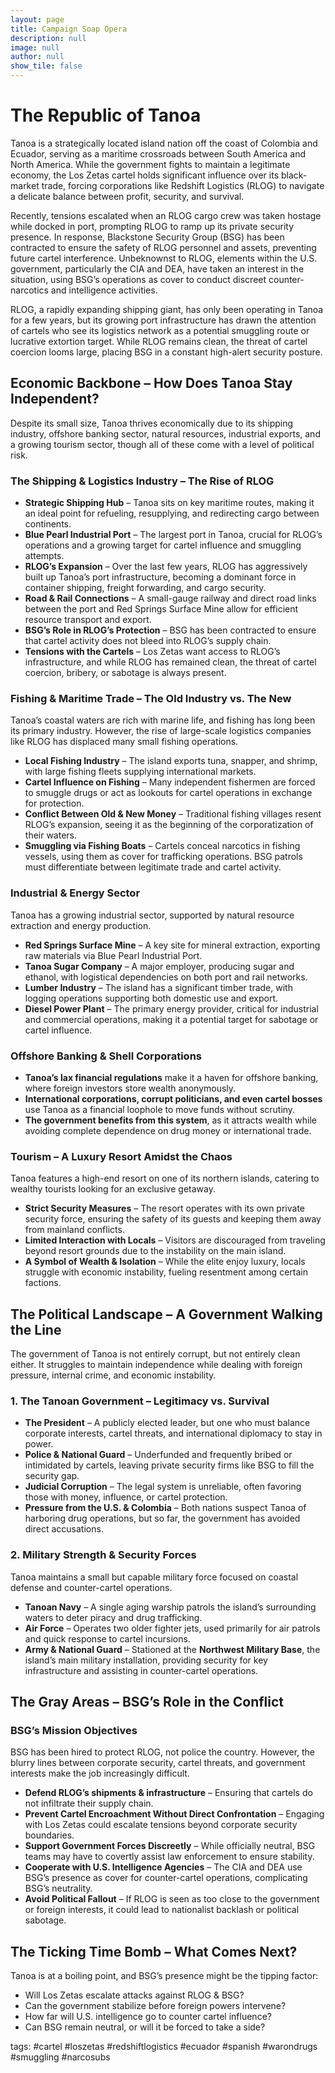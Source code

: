 ```yaml
---
layout: page
title: Campaign Soap Opera
description: null
image: null
author: null
show_tile: false
---
```


# The Republic of Tanoa

Tanoa is a strategically located island nation off the coast of Colombia and Ecuador, serving as a maritime crossroads between South America and North America. While the government fights to maintain a legitimate economy, the Los Zetas cartel holds significant influence over its black-market trade, forcing corporations like Redshift Logistics (RLOG) to navigate a delicate balance between profit, security, and survival.

Recently, tensions escalated when an RLOG cargo crew was taken hostage while docked in port, prompting RLOG to ramp up its private security presence. In response, Blackstone Security Group (BSG) has been contracted to ensure the safety of RLOG personnel and assets, preventing future cartel interference. Unbeknownst to RLOG, elements within the U.S. government, particularly the CIA and DEA, have taken an interest in the situation, using BSG’s operations as cover to conduct discreet counter-narcotics and intelligence activities.

RLOG, a rapidly expanding shipping giant, has only been operating in Tanoa for a few years, but its growing port infrastructure has drawn the attention of cartels who see its logistics network as a potential smuggling route or lucrative extortion target. While RLOG remains clean, the threat of cartel coercion looms large, placing BSG in a constant high-alert security posture.

## Economic Backbone – How Does Tanoa Stay Independent?

Despite its small size, Tanoa thrives economically due to its shipping industry, offshore banking sector, natural resources, industrial exports, and a growing tourism sector, though all of these come with a level of political risk.

### The Shipping & Logistics Industry – The Rise of RLOG

- **Strategic Shipping Hub** – Tanoa sits on key maritime routes, making it an ideal point for refueling, resupplying, and redirecting cargo between continents.
- **Blue Pearl Industrial Port** – The largest port in Tanoa, crucial for RLOG’s operations and a growing target for cartel influence and smuggling attempts.
- **RLOG’s Expansion** – Over the last few years, RLOG has aggressively built up Tanoa’s port infrastructure, becoming a dominant force in container shipping, freight forwarding, and cargo security.
- **Road & Rail Connections** – A small-gauge railway and direct road links between the port and Red Springs Surface Mine allow for efficient resource transport and export.
- **BSG’s Role in RLOG’s Protection** – BSG has been contracted to ensure that cartel activity does not bleed into RLOG’s supply chain.
- **Tensions with the Cartels** – Los Zetas want access to RLOG’s infrastructure, and while RLOG has remained clean, the threat of cartel coercion, bribery, or sabotage is always present.

### Fishing & Maritime Trade – The Old Industry vs. The New

Tanoa’s coastal waters are rich with marine life, and fishing has long been its primary industry. However, the rise of large-scale logistics companies like RLOG has displaced many small fishing operations.

- **Local Fishing Industry** – The island exports tuna, snapper, and shrimp, with large fishing fleets supplying international markets.
- **Cartel Influence on Fishing** – Many independent fishermen are forced to smuggle drugs or act as lookouts for cartel operations in exchange for protection.
- **Conflict Between Old & New Money** – Traditional fishing villages resent RLOG’s expansion, seeing it as the beginning of the corporatization of their waters.
- **Smuggling via Fishing Boats** – Cartels conceal narcotics in fishing vessels, using them as cover for trafficking operations. BSG patrols must differentiate between legitimate trade and cartel activity.

### Industrial & Energy Sector

Tanoa has a growing industrial sector, supported by natural resource extraction and energy production.

- **Red Springs Surface Mine** – A key site for mineral extraction, exporting raw materials via Blue Pearl Industrial Port.
- **Tanoa Sugar Company** – A major employer, producing sugar and ethanol, with logistical dependencies on both port and rail networks.
- **Lumber Industry** – The island has a significant timber trade, with logging operations supporting both domestic use and export.
- **Diesel Power Plant** – The primary energy provider, critical for industrial and commercial operations, making it a potential target for sabotage or cartel influence.

### Offshore Banking & Shell Corporations

- **Tanoa’s lax financial regulations** make it a haven for offshore banking, where foreign investors store wealth anonymously.
- **International corporations, corrupt politicians, and even cartel bosses** use Tanoa as a financial loophole to move funds without scrutiny.
- **The government benefits from this system**, as it attracts wealth while avoiding complete dependence on drug money or international trade.

### Tourism – A Luxury Resort Amidst the Chaos

Tanoa features a high-end resort on one of its northern islands, catering to wealthy tourists looking for an exclusive getaway.

- **Strict Security Measures** – The resort operates with its own private security force, ensuring the safety of its guests and keeping them away from mainland conflicts.
- **Limited Interaction with Locals** – Visitors are discouraged from traveling beyond resort grounds due to the instability on the main island.
- **A Symbol of Wealth & Isolation** – While the elite enjoy luxury, locals struggle with economic instability, fueling resentment among certain factions.

## The Political Landscape – A Government Walking the Line

The government of Tanoa is not entirely corrupt, but not entirely clean either. It struggles to maintain independence while dealing with foreign pressure, internal crime, and economic instability.

### 1. The Tanoan Government – Legitimacy vs. Survival

- **The President** – A publicly elected leader, but one who must balance corporate interests, cartel threats, and international diplomacy to stay in power.
- **Police & National Guard** – Underfunded and frequently bribed or intimidated by cartels, leaving private security firms like BSG to fill the security gap.
- **Judicial Corruption** – The legal system is unreliable, often favoring those with money, influence, or cartel protection.
- **Pressure from the U.S. & Colombia** – Both nations suspect Tanoa of harboring drug operations, but so far, the government has avoided direct accusations.

### 2. Military Strength & Security Forces

Tanoa maintains a small but capable military force focused on coastal defense and counter-cartel operations.

- **Tanoan Navy** – A single aging warship patrols the island’s surrounding waters to deter piracy and drug trafficking.
- **Air Force** – Operates two older fighter jets, used primarily for air patrols and quick response to cartel incursions.
- **Army & National Guard** – Stationed at the **Northwest Military Base**, the island’s main military installation, providing security for key infrastructure and assisting in counter-cartel operations.

## The Gray Areas – BSG’s Role in the Conflict

### BSG’s Mission Objectives

BSG has been hired to protect RLOG, not police the country. However, the blurry lines between corporate security, cartel threats, and government interests make the job increasingly difficult.

- **Defend RLOG’s shipments & infrastructure** – Ensuring that cartels do not infiltrate their supply chain.
- **Prevent Cartel Encroachment Without Direct Confrontation** – Engaging with Los Zetas could escalate tensions beyond corporate security boundaries.
- **Support Government Forces Discreetly** – While officially neutral, BSG teams may have to covertly assist law enforcement to ensure stability.
- **Cooperate with U.S. Intelligence Agencies** – The CIA and DEA use BSG’s presence as cover for counter-cartel operations, complicating BSG’s neutrality.
- **Avoid Political Fallout** – If RLOG is seen as too close to the government or foreign interests, it could lead to nationalist backlash or political sabotage.

## The Ticking Time Bomb – What Comes Next?

Tanoa is at a boiling point, and BSG’s presence might be the tipping factor:

- Will Los Zetas escalate attacks against RLOG & BSG?
- Can the government stabilize before foreign powers intervene?
- How far will U.S. intelligence go to counter cartel influence?
- Can BSG remain neutral, or will it be forced to take a side?

tags: #cartel #loszetas #redshiftlogistics #ecuador #spanish #warondrugs #smuggling #narcosubs
